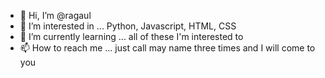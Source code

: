 - 👋 Hi, I’m @ragaul
- 👀 I’m interested in ... Python, Javascript, HTML, CSS
- 🌱 I’m currently learning ... all of these I'm interested to
- 📫 How to reach me ... just call may name three times and I will come to you

<!---
ragaul/ragaul is a ✨ special ✨ repository because its `README.md` (this file) appears on your GitHub profile.
You can click the Preview link to take a look at your changes.
--->

